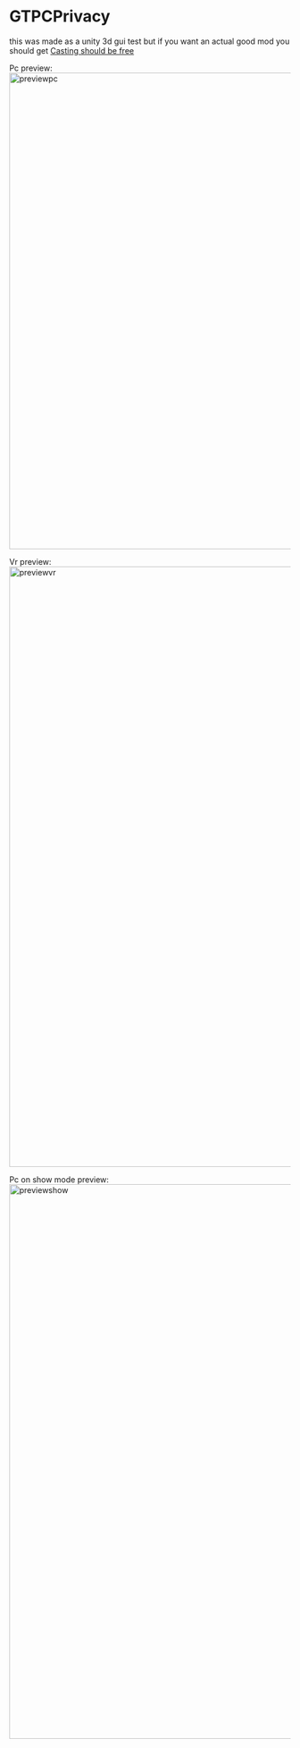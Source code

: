 # GTPCPrivacy
this was made as a unity 3d gui test but if you want an actual good mod you should get [Casting should be free](https://github.com/HanSolo1000Falcon/CastingShouldBeFree/releases/latest)

Pc preview: 
<img width="1319" height="853" alt="previewpc" src="https://github.com/user-attachments/assets/ff2ccbc8-ae83-4b09-8ab4-cdfbb43e1ac2" />

Vr preview: 
<img width="1083" height="1075" alt="previewvr" src="https://github.com/user-attachments/assets/6e41efd2-9834-47c1-a270-7f179f2153a9" />

Pc on show mode preview: 
<img width="1911" height="993" alt="previewshow" src="https://github.com/user-attachments/assets/dfdc9b19-2082-49ca-bc02-2bf94b87e346" />
